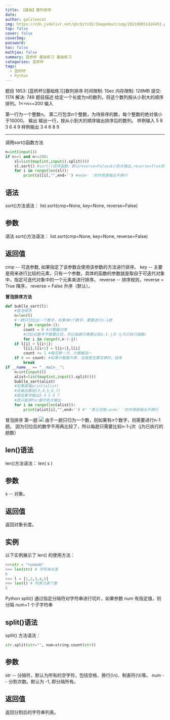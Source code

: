 ```yaml
---
title: 【基础】数列排序
date: 
author: galileocat
img: https://cdn.jsdelivr.net/gh/QiYi92/ImageHost/img/202108051426453.png
top: false
cover: false
coverImg: 
password: 
toc: false
mathjax: false
summary: 蓝桥杯 基础练习 基础练习
categories: 蓝桥杯
tags:
  - 蓝桥杯
  - Python
---
```


题目 1853: [蓝桥杯][基础练习]数列排序
时间限制: 1Sec 内存限制: 128MB 提交: 1174 解决: 748
题目描述
给定一个长度为n的数列，将这个数列按从小到大的顺序排列。1<=n<=200
输入


第一行为一个整数n。
第二行包含n个整数，为待排序的数，每个整数的绝对值小于10000。
输出
输出一行，按从小到大的顺序输出排序后的数列。
样例输入
5
8 3 6 4 9
样例输出
3 4 6 8 9

---

调用sort()函数方法
```python
n=int(input())
if n>=1 and n<=200:
    sl=list(map(int,input().split()))
    sl.sort() #sort()排序函数，默认reverse=False从小到大输出,reverse=True则相反
    for i in range(len(sl)):
        print(sl[i],"",end='') #end=' '的作用是输出不换行
```

## 语法
sort()方法语法：
list.sort(cmp=None, key=None, reverse=False)

## 参数
语法
sort()方法语法：
list.sort(cmp=None, key=None, reverse=False)

## 返回值
cmp -- 可选参数, 如果指定了该参数会使用该参数的方法进行排序。
key -- 主要是用来进行比较的元素，只有一个参数，具体的函数的参数就是取自于可迭代对象中，指定可迭代对象中的一个元素来进行排序。
reverse -- 排序规则，reverse = True 降序， reverse = False 升序（默认）。

**冒泡排序方法**
```python
def bublle_sort(l):
    #冒泡排序
    n=len(l)
    #一趟只归位出一个数字，如果有n个数字，需要进行n-1趟
    for j in range(n-1):
        count = 0 #计数器归零
        #归位后数字不需要比较，所以每趟只需要比较n-1-j次（j为已执行趟数）
        for i in range(0,n-1-j):
    if l[i] > l[i+1]:
        l[i],l[i+1] = l[i+1],l[i]
        count += 1 #每交换一次，计数器加一
    if 0 == count: #如果计数器为零，也就是无需交换时，结束
        break
if __name__ == "__main__":
    n=int(input())
    alist=list(map(int,input().split()))
    bublle_sort(alist)
    #如果直接print(alist)
    #会输出数组[3,4,5,6,7]
    #题目要求输出3 4 5 6 7
    #故只能用for循环依次输出
    for i in range(len(alist)):
        print(alist[i],"",end='') #" "表示空格,end=' '的作用是输出不换行
```

冒泡排序
第一趟
![](https://cdn.jsdelivr.net/gh/QiYi92/ImageHost/img/202108070132164.png)
由于一趟只归为一个数，则如果有n个数字，则需要进行n-1趟。
因为归位后的数字不用再比较了，所以每趟只需要比较n-1-j次（j为已执行的趟数）

## len()语法
len()方法语法：
len( s )
## 参数
s -- 对象。
## 返回值
返回对象长度。
## 实例
以下实例展示了 len() 的使用方法：
```python
>>>str = "runoob"
>>> len(str) # 字符串长度
6
>>> l = [1,2,3,4,5]
>>> len(l) # 列表元素个数
5
```
Python split() 通过指定分隔符对字符串进行切片，如果参数 num 有指定值，则分隔 num+1 个子字符串
## split()语法
split() 方法语法：
```python
str.split(str="", num=string.count(str))
```
## 参数
str -- 分隔符，默认为所有的空字符，包括空格、换行(\n)、制表符(\t)等。
num -- 分割次数。默认为 -1, 即分隔所有。
## 返回值
返回分割后的字符串列表。